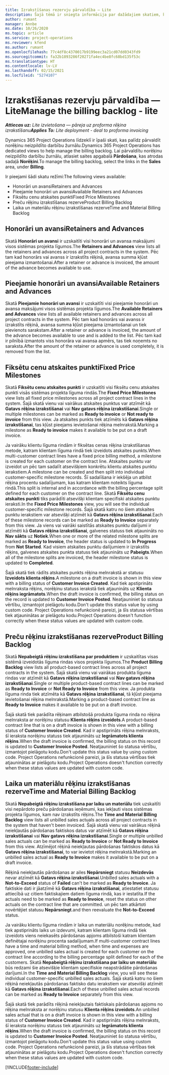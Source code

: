 ```yaml
---
title: Izrakstīšanas rezervju pārvaldība — Lite
description: Šajā tēmā ir sniegta informācija par dažādajiem skatiem, kas pieejami, lai pārvaldītu norēķinu neizpildīto darbību žurnālu.
author: rumant
manager: Annbe
ms.date: 10/26/2020
ms.topic: article
ms.service: project-operations
ms.reviewer: kfend
ms.author: rumant
ms.openlocfilehash: 77c4df8c4370017b9199eec3a21cd07dd0343fd9
ms.sourcegitcommit: fa32b1893286f20271fa4ec4be8fc68bd135f53c
ms.translationtype: HT
ms.contentlocale: lv-LV
ms.lasthandoff: 02/15/2021
ms.locfileid: "5274107"
---
```

# <a name="manage-the-billing-backlog---lite"></a><span data-ttu-id="78a0d-103">Izrakstīšanas rezervju pārvaldība — Lite</span><span class="sxs-lookup"><span data-stu-id="78a0d-103">Manage the billing backlog - lite</span></span>

<span data-ttu-id="78a0d-104">_**Attiecas uz:** Lite izvietošana — pāreja uz proforma rēķina izrakstīšanu_</span><span class="sxs-lookup"><span data-stu-id="78a0d-104">_**Applies To:** Lite deployment - deal to proforma invoicing_</span></span>

<span data-ttu-id="78a0d-105">Dynamics 365 Project Operations līdzeklī ir īpaši skati, kas palīdz pārvaldīt norēķinu neizpildīto darbību žurnālu.</span><span class="sxs-lookup"><span data-stu-id="78a0d-105">Dynamics 365 Project Operations has dedicated views to help manage the billing backlog.</span></span> <span data-ttu-id="78a0d-106">Lai pārvaldītu norēķinu neizpildīto darbību žurnālu, atlasiet saites apgabalā **Pārdošana**, kas atrodas sadaļā **Norēķini**.</span><span class="sxs-lookup"><span data-stu-id="78a0d-106">To manage the billing backlog, select the links in the **Sales** area, under **Billing**.</span></span> 

<span data-ttu-id="78a0d-107">Ir pieejami šādi skatu režīmi:</span><span class="sxs-lookup"><span data-stu-id="78a0d-107">The following views available:</span></span>

- <span data-ttu-id="78a0d-108">Honorāri un avansi</span><span class="sxs-lookup"><span data-stu-id="78a0d-108">Retainers and Advances</span></span>
- <span data-ttu-id="78a0d-109">Pieejamie honorāri un avansi</span><span class="sxs-lookup"><span data-stu-id="78a0d-109">Available Retainers and Advances</span></span>
- <span data-ttu-id="78a0d-110">Fiksētu cenu atskaites punkti</span><span class="sxs-lookup"><span data-stu-id="78a0d-110">Fixed Price Milestones</span></span>
- <span data-ttu-id="78a0d-111">Preču rēķinu izrakstīšanas rezerve</span><span class="sxs-lookup"><span data-stu-id="78a0d-111">Product Billing Backlog</span></span>
- <span data-ttu-id="78a0d-112">Laika un materiālu rēķinu izrakstīšanas rezerve</span><span class="sxs-lookup"><span data-stu-id="78a0d-112">Time and Material Billing Backlog</span></span>

## <a name="retainers-and-advances"></a><span data-ttu-id="78a0d-113">Honorāri un avansi</span><span class="sxs-lookup"><span data-stu-id="78a0d-113">Retainers and Advances</span></span>

<span data-ttu-id="78a0d-114">Skatā **Honorāri un avansi** ir uzskaitīti visi honorāri un avansa maksājumi visos sistēmas projekta līgumos.</span><span class="sxs-lookup"><span data-stu-id="78a0d-114">The **Retainers and Advances** view lists all the retainers and advances across all project contracts in the system.</span></span> <span data-ttu-id="78a0d-115">Pēc tam kad honorārs vai avanss ir izrakstīts rēķinā, avansa summa kļūst pieejama izmantošanai.</span><span class="sxs-lookup"><span data-stu-id="78a0d-115">After a retainer or advance is invoiced, the amount of the advance becomes available to use.</span></span>

## <a name="available-retainers-and-advances"></a><span data-ttu-id="78a0d-116">Pieejamie honorāri un avansi</span><span class="sxs-lookup"><span data-stu-id="78a0d-116">Available Retainers and Advances</span></span>

<span data-ttu-id="78a0d-117">Skatā **Pieejamie honorāri un avansi** ir uzskaitīti visi pieejamie honorāri un avansa maksājumi visos sistēmas projekta līgumos.</span><span class="sxs-lookup"><span data-stu-id="78a0d-117">The **Available Retainers and Advances** view lists all available retainers and advances across all project contracts in the system.</span></span> <span data-ttu-id="78a0d-118">Pēc tam kad honorārs vai avanss ir izrakstīts rēķinā, avansa summa kļūst pieejama izmantošanai un tiek pievienots sarakstam.</span><span class="sxs-lookup"><span data-stu-id="78a0d-118">After a retainer or advance is invoiced, the amount of the advance becomes available to use and is added to the list.</span></span> <span data-ttu-id="78a0d-119">Pēc tam kad ir pilnībā izmantots viss honorāra vai avansa apmērs, tas tiek noņemts no saraksta.</span><span class="sxs-lookup"><span data-stu-id="78a0d-119">After the amount of the retainer or advance is used completely, it is removed from the list.</span></span>

## <a name="fixed-price-milestones"></a><span data-ttu-id="78a0d-120">Fiksētu cenu atskaites punkti</span><span class="sxs-lookup"><span data-stu-id="78a0d-120">Fixed Price Milestones</span></span>

<span data-ttu-id="78a0d-121">Skatā **Fiksētu cenu atskaites punkti** ir uzskaitīti visi fiksētu cenu atskaites punkti visās sistēmas projekta līguma rindās.</span><span class="sxs-lookup"><span data-stu-id="78a0d-121">The **Fixed Price Milestones** view lists all fixed price milestones across all project contract lines in the system.</span></span> <span data-ttu-id="78a0d-122">Šajā skatā vienu vai vairākus atskaites punktus var atzīmēt kā **Gatavs rēķina izrakstīšanai** vai **Nav gatavs rēķina izrakstīšanai**.</span><span class="sxs-lookup"><span data-stu-id="78a0d-122">Single or multiple milestones can be marked as **Ready to invoice** or **Not ready to invoice** from this view.</span></span> <span data-ttu-id="78a0d-123">Ja atskaites punkts tiek atzīmēts kā **Gatavs rēķina izrakstīšanai**, tas kļūst pieejams ievietošanai rēķina melnrakstā.</span><span class="sxs-lookup"><span data-stu-id="78a0d-123">Marking a milestone as **Ready to invoice** makes it available to be put on a draft invoice.</span></span>

<span data-ttu-id="78a0d-124">Ja vairāku klientu līguma rindām ir fiksētas cenas rēķina izrakstīšanas metode, katram klientam līguma rindā tiek izveidots atskaites punkts.</span><span class="sxs-lookup"><span data-stu-id="78a0d-124">When multi-customer contract lines have a fixed price billing method, a milestone is created for each customer on the contract line.</span></span> <span data-ttu-id="78a0d-125">Atskaites punktu var izveidot un pēc tam sadalīt atsevišķiem konkrētu klientu atskaites punktu ierakstiem.</span><span class="sxs-lookup"><span data-stu-id="78a0d-125">A milestone can be created and then split into individual customer-specific milestone records.</span></span> <span data-ttu-id="78a0d-126">Šī sadalīšana ir iekšēja un atbilst rēķina procentu sadalījumam, kas katram klientam noteikts līguma rindā.</span><span class="sxs-lookup"><span data-stu-id="78a0d-126">This split is internal and in accordance with the billing percentage split defined for each customer on the contract line.</span></span> <span data-ttu-id="78a0d-127">Skatā **Fiksētu cenu atskaites punkti** tiks parādīti atsevišķi klientam specifiski atskaites punktu ieraksti.</span><span class="sxs-lookup"><span data-stu-id="78a0d-127">In the **Fixed Price Milestones** view, you will see the individual customer-specific milestone records.</span></span> <span data-ttu-id="78a0d-128">Šajā skatā katru no šiem atskaites punktu ierakstiem var atsevišķi atzīmēt kā **Gatavs rēķina izrakstīšanai**.</span><span class="sxs-lookup"><span data-stu-id="78a0d-128">Each of these milestone records can be marked as **Ready to Invoice** separately from this view.</span></span> <span data-ttu-id="78a0d-129">Ja viens vai vairāki saistītās atskaites punktu dalījumi ir atzīmēti kā **Gatavs rēķina izrakstīšanai**, galvenes statuss tiek atjaunināts no **Nav sākts** uz **Notiek**.</span><span class="sxs-lookup"><span data-stu-id="78a0d-129">When one or more of the related milestone splits are marked as **Ready to Invoice**, the header status is updated to **In Progress** from **Not Started**.</span></span> <span data-ttu-id="78a0d-130">Kad visiem atskaites punktu dalījumiem ir izrakstīts rēķins, galvenes atskaites punkta statuss tiek atjaunināts uz **Pabeigts**.</span><span class="sxs-lookup"><span data-stu-id="78a0d-130">When all of the milestone splits are invoiced, the header milestone status is updated to **Completed**.</span></span>

<span data-ttu-id="78a0d-131">Šajā skatā tiek rādīts atskaites punkts rēķina melnrakstā ar statusu **Izveidots klienta rēķins**.</span><span class="sxs-lookup"><span data-stu-id="78a0d-131">A milestone on a draft invoice is shown in this view with a billing status of **Customer Invoice Created**.</span></span> <span data-ttu-id="78a0d-132">Kad tiek apstiprināts melnraksta rēķins, norēķinu statuss ierakstā tiek atjaunināts uz **Klienta rēķins iegrāmatots**.</span><span class="sxs-lookup"><span data-stu-id="78a0d-132">When the draft invoice is confirmed, the billing status on the record is updated to **Customer Invoice Posted**.</span></span> <span data-ttu-id="78a0d-133">Neatjauniniet šo statusa vērtību, izmantojot pielāgotu kodu.</span><span class="sxs-lookup"><span data-stu-id="78a0d-133">Don't update this status value by using custom code.</span></span> <span data-ttu-id="78a0d-134">Project Operations nefunkcionē pareizi, ja šīs statusa vērtības tiek atjauninātas ar pielāgotu kodu.</span><span class="sxs-lookup"><span data-stu-id="78a0d-134">Project Operations doesn't function correctly when these status values are updated with custom code.</span></span>

## <a name="product-billing-backlog"></a><span data-ttu-id="78a0d-135">Preču rēķinu izrakstīšanas rezerve</span><span class="sxs-lookup"><span data-stu-id="78a0d-135">Product Billing Backlog</span></span>

<span data-ttu-id="78a0d-136">Skatā **Nepabeigtā rēķinu izrakstīšana par produktiem** ir uzskaitītas visas sistēmā izveidotās līguma rindas visos projekta līgumos.</span><span class="sxs-lookup"><span data-stu-id="78a0d-136">The **Product Billing Backlog** view lists all product-based contract lines across all project contracts in the system.</span></span> <span data-ttu-id="78a0d-137">Šajā skatā vienu vai vairākas produkta līguma rindas var atzīmēt kā **Gatavs rēķina izrakstīšanai** vai **Nav gatavs rēķina izrakstīšanai**.</span><span class="sxs-lookup"><span data-stu-id="78a0d-137">Single or multiple product-based contract lines can be marked as **Ready to Invoice** or **Not Ready to Invoice** from this view.</span></span> <span data-ttu-id="78a0d-138">Ja produkta līguma rinda tiek atzīmēta kā **Gatavs rēķina izrakstīšanai**, tā kļūst pieejama ievietošanai rēķina melnrakstā.</span><span class="sxs-lookup"><span data-stu-id="78a0d-138">Marking a product-based contract line as **Ready to Invoice** makes it available to be put on a draft invoice.</span></span>

<span data-ttu-id="78a0d-139">Šajā skatā tiek parādīta rēķinam atbilstošā produkta līguma rinda no rēķina melnraksta ar norēķinu statusu **Klienta rēķins izveidots**.</span><span class="sxs-lookup"><span data-stu-id="78a0d-139">A product-based contract line that is on a draft invoice is shown in this view with a billing status of **Customer Invoice Created**.</span></span> <span data-ttu-id="78a0d-140">Kad ir apstiprināts rēķina melnraksts, šī ieraksta norēķinu statuss tiek atjaunināts uz **Iegrāmatots klienta rēķins**.</span><span class="sxs-lookup"><span data-stu-id="78a0d-140">When the draft invoice is confirmed, the billing status on this record is updated to **Customer Invoice Posted**.</span></span> <span data-ttu-id="78a0d-141">Neatjauniniet šo statusa vērtību, izmantojot pielāgotu kodu.</span><span class="sxs-lookup"><span data-stu-id="78a0d-141">Don't update this status value by using custom code.</span></span> <span data-ttu-id="78a0d-142">Project Operations nefunkcionē pareizi, ja šīs statusa vērtības tiek atjauninātas ar pielāgotu kodu.</span><span class="sxs-lookup"><span data-stu-id="78a0d-142">Project Operations doesn't function correctly when these status values are updated with custom code.</span></span>

## <a name="time-and-material-billing-backlog"></a><span data-ttu-id="78a0d-143">Laika un materiālu rēķinu izrakstīšanas rezerve</span><span class="sxs-lookup"><span data-stu-id="78a0d-143">Time and Material Billing Backlog</span></span>

<span data-ttu-id="78a0d-144">Skatā **Nepabeigtā rēķinu izrakstīšana par laiku un materiālu** tiek uzskaitīti visi nepārdoto preču pārdošanas ieņēmumi, kas iekļauti visos sistēmas projekta līgumos, kam nav izrakstīts rēķins.</span><span class="sxs-lookup"><span data-stu-id="78a0d-144">The **Time and Material Billing Backlog** view lists all unbilled sales actuals across all project contracts in the system that haven't been invoiced.</span></span> <span data-ttu-id="78a0d-145">Šajā skatā vienu vai vairākus rēķinā neiekļautās pārdošanas faktiskos datus var atzīmēt kā **Gatavs rēķina izrakstīšanai** vai **Nav gatavs rēķina izrakstīšanai**.</span><span class="sxs-lookup"><span data-stu-id="78a0d-145">Single or multiple unbilled sales actuals can be marked as **Ready to Invoice** or **Not Ready to Invoice** from this view.</span></span> <span data-ttu-id="78a0d-146">Atzīmējot rēķinā neiekļautas pārdošanas faktiskos datus kā **Gatavs rēķina izrakstīšanai**, to var ievietot rēķina melnrakstā.</span><span class="sxs-lookup"><span data-stu-id="78a0d-146">Marking an unbilled sales actual as **Ready to Invoice** makes it available to be put on a draft invoice.</span></span>

<span data-ttu-id="78a0d-147">Rēķinā neiekļautās pārdošanas ar ailes **Nepārsniegt** statusu **Neizdevās** nevar atzīmēt kā **Gatavs rēķina izrakstīšanai**.</span><span class="sxs-lookup"><span data-stu-id="78a0d-147">Unbilled sales actuals with a **Not-to-Exceed** status of **Failed** can't be marked as **Ready to Invoice**.</span></span> <span data-ttu-id="78a0d-148">Ja faktiskie dati ir jāatzīmē kā **Gatavs rēķina izrakstīšanai**, atiestatiet statusu attiecībā uz citiem faktiskajiem datiem līguma rindā, kas ir iestatīta.</span><span class="sxs-lookup"><span data-stu-id="78a0d-148">If the actuals need to be marked as **Ready to Invoice**, reset the status on other actuals on the contract line that are committed.</span></span> <span data-ttu-id="78a0d-149">un pēc tam atkārtoti novērtējiet statusu **Nepārsniegt**.</span><span class="sxs-lookup"><span data-stu-id="78a0d-149">and then reevaluate the **Not-to-Exceed** status.</span></span>

<span data-ttu-id="78a0d-150">Ja vairāku klientu līguma rindām ir laika un materiālu norēķinu metode, kad tiek apstiprināts laiks un izdevumi, katram klientam līguma rindā tiek izveidots viens neiekasēts pārdošanas apjoms atbilstoši katram klientam definētajai norēķinu procenta sadalījumam.</span><span class="sxs-lookup"><span data-stu-id="78a0d-150">If multi-customer contract lines have a time and material billing method, when time and expenses are approved, one unbilled sales actual is created for each customer on the contract line according to the billing percentage split defined for each of the customers.</span></span> <span data-ttu-id="78a0d-151">Skatā **Nepabeigtā rēķinu izrakstīšana par laiku un materiālu** būs redzami šie atsevišķie klientam specifiskie neapstrādātie pārdošanas darījumi.</span><span class="sxs-lookup"><span data-stu-id="78a0d-151">In the **Time and Material Billing Backlog** view, you will see these individual customer-specific unbilled sales actuals.</span></span> <span data-ttu-id="78a0d-152">Šajā skatā katru no šiem rēķinā neiekļautās pārdošanas faktisko datu ierakstiem var atsevišķi atzīmēt kā **Gatavs rēķina izrakstīšanai**.</span><span class="sxs-lookup"><span data-stu-id="78a0d-152">Each of these unbilled sales actual records can be marked as **Ready to Invoice** separately from this view.</span></span>

<span data-ttu-id="78a0d-153">Šajā skatā tiek parādīts rēķinā neiekļautais faktiskais pārdošanas apjoms no rēķina melnraksta ar norēķinu statusu **Klienta rēķins izveidots**.</span><span class="sxs-lookup"><span data-stu-id="78a0d-153">An unbilled sales actual that is on a draft invoice is shown in this view with a billing status of **Customer Invoice Created**.</span></span> <span data-ttu-id="78a0d-154">Kad ir apstiprināts rēķina melnraksts, šī ieraksta norēķinu statuss tiek atjaunināts uz **Iegrāmatots klienta rēķins**.</span><span class="sxs-lookup"><span data-stu-id="78a0d-154">When the draft invoice is confirmed, the billing status on this record is updated to **Customer Invoice Posted**.</span></span> <span data-ttu-id="78a0d-155">Neatjauniniet šo statusa vērtību, izmantojot pielāgotu kodu.</span><span class="sxs-lookup"><span data-stu-id="78a0d-155">Don't update this status value using custom code.</span></span> <span data-ttu-id="78a0d-156">Project Operations nefunkcionē pareizi, ja šīs statusa vērtības tiek atjauninātas ar pielāgotu kodu.</span><span class="sxs-lookup"><span data-stu-id="78a0d-156">Project Operations doesn't function correctly when these status values are updated with custom code.</span></span>


[!INCLUDE[footer-include](../../includes/footer-banner.md)]